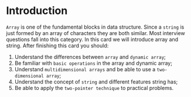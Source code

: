 # Introduction
`Array` is one of the fundamental blocks in data structure. Since a `string` is just formed by an array of characters they are both similar. Most interview questions fall into this category.
In this card we will introduce array and string. After finishing this card you should:
1. Understand the differences between `array` and `dynamic array`;
2. Be familiar with `basic operations` in the array and dynamic array;
3. Understand `multidimensional arrays` and be able to use a `two-dimensional array`;
4. Understand the concept of `string` and different features string has;
5. Be able to apply the `two-pointer technique` to practical problems.

